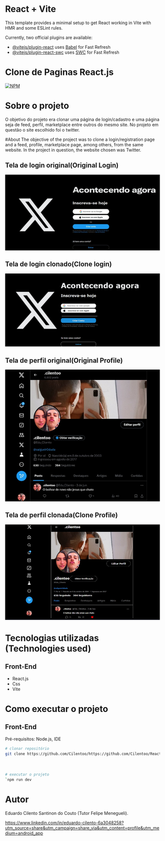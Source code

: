 # React + Vite

This template provides a minimal setup to get React working in Vite with HMR and some ESLint rules.

Currently, two official plugins are available:

- [@vitejs/plugin-react](https://github.com/vitejs/vite-plugin-react/blob/main/packages/plugin-react/README.md) uses [Babel](https://babeljs.io/) for Fast Refresh
- [@vitejs/plugin-react-swc](https://github.com/vitejs/vite-plugin-react-swc) uses [SWC](https://swc.rs/) for Fast Refresh

# Clone de Paginas React.js
[![NPM](https://img.shields.io/npm/l/react)](https://github.com/devsuperior/sds1-wmazoni/blob/master/LICENSE) 

# Sobre o projeto
O objetivo do projeto era clonar uma página de login/cadastro e uma página seja de feed, perfil, marketplace entre outros do mesmo site.
No projeto em questão o site escolhido foi o twitter.

#About
The objective of the project was to clone a login/registration page and a feed, profile, marketplace page, among others, from the same website.
In the project in question, the website chosen was Twitter.

## Tela de login original(Original Login)
![Tela de login original](https://github.com/Cilentoo/React-TrabalhoClonagem/blob/main/src/assets/img/telaLoginTwitter.jpg)

## Tela de login clonado(Clone login)
![Tela de login clonado](https://github.com/Cilentoo/React-TrabalhoClonagem/blob/main/src/assets/img/telaLoginClone.jpg)

## Tela de perfil original(Original Profile)
![Tela de perfil original](https://github.com/Cilentoo/React-TrabalhoClonagem/blob/main/src/assets/img/telaPerfilTwitter.jpg)

## Tela de perfil clonada(Clone Profile)
![Tela de perfil clonada](https://github.com/Cilentoo/React-TrabalhoClonagem/blob/main/src/assets/img/telaPerfilClone.jpg)

# Tecnologias utilizadas (Technologies used)
## Front-End
- React.js
- Css
- Vite

# Como executar o projeto

## Front-End
Pré-requisitos: Node.js, IDE

```bash
# clonar repositório
git clone https://github.com/Cilentoo/https://github.com/Cilentoo/React-TrabalhoClonagem



# executar o projeto
`npm run dev
```

# Autor

Eduardo Cilento Santinon do Couto (Tutor Felipe Menegueli).

https://www.linkedin.com/in/eduardo-cilento-6a3048258?utm_source=share&utm_campaign=share_via&utm_content=profile&utm_medium=android_app


